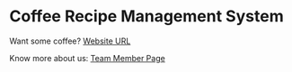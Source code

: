 # Coffee Recipe Management System

Want some coffee? [Website URL](https://alien-traveler.github.io/cse110-fa22-group39/source/webapp/)

Know more about us: [Team Member Page](admin/team.md)
